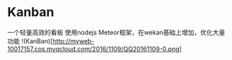 # Kanban
一个轻量高效的看板
使用nodejs Meteor框架，在wekan基础上增加，优化大量功能 
!(KanBan)[http://myweb-10017157.cos.myqcloud.com/2016/1109/QQ20161109-0.png]


